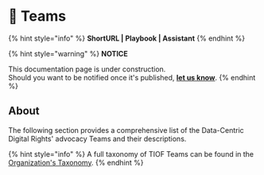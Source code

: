 # 🚧 Teams

{% hint style="info" %}
**ShortURL | Playbook | Assistant**
{% endhint %}

{% hint style="warning" %}
**NOTICE**

This documentation page is under construction.\
Should you want to be notified once it's published, [**let us know**](https://tiof.click/TIOFTarianUpdatesService).
{% endhint %}

## About

The following section provides a comprehensive list of the Data-Centric Digital Rights' advocacy Teams and their descriptions.

{% hint style="info" %}
A full taxonomy of TIOF Teams can be found in the [Organization's Taxonomy](https://tiof.click/OrgTaxonomy).
{% endhint %}

























